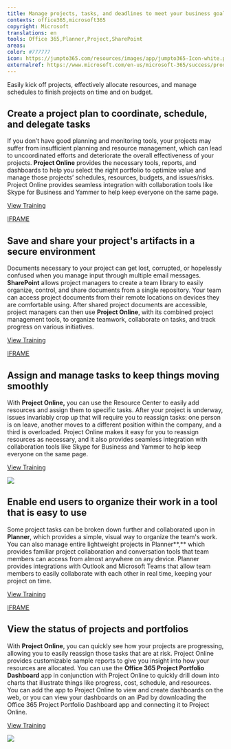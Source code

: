 ```yaml
---
title: Manage projects, tasks, and deadlines to meet your business goals
contexts: office365,microsoft365
copyright: Microsoft
translations: en
tools: Office 365,Planner,Project,SharePoint
areas: 
color: #777777
icon: https://jumpto365.com/resources/images/app/jumpto365-Icon-white.png
externalref: https://www.microsoft.com/en-us/microsoft-365/success/productivitylibrary/manage-projects-tasks-and-deadlines-to-meet-your-business-goals
---
```

Easily kick off projects, effectively allocate resources, and manage schedules to finish projects on time and on budget.


## Create a project plan to coordinate, schedule, and delegate tasks

If you don’t have good planning and monitoring tools, your projects may suffer from insufficient planning and resource management, which can lead to uncoordinated efforts and deteriorate the overall effectiveness of your projects. **Project Online** provides the necessary tools, reports, and dashboards to help you select the right portfolio to optimize value and manage those projects’ schedules, resources, budgets, and issues/risks. Project Online provides seamless integration with collaboration tools like Skype for Business and Yammer to help keep everyone on the same page.

[View Training](https://support.office.com/article/Get-started-with-Project-Online-e3e5f64f-ada5-4f9d-a578-130b2d4e5f11)

[IFRAME](https://www.microsoft.com/en-us/videoplayer/embed/RE1TjRc)

## Save and share your project's artifacts in a secure environment

Documents necessary to your project can get lost, corrupted, or hopelessly confused when you manage input through multiple email messages. **SharePoint** allows project managers to create a team library to easily organize, control, and share documents from a single repository. Your team can access project documents from their remote locations on devices they are comfortable using. After shared project documents are accessible, project managers can then use **Project Online**, with its combined project management tools, to organize teamwork, collaborate on tasks, and track progress on various initiatives.

[View Training](https://support.office.com/article/Get-started-with-SharePoint-909ec2f0-05c8-4e92-8ad3-3f8b0b6cf261)

[IFRAME](https://www.microsoft.com/en-us/videoplayer/embed/RE1UCma)

## Assign and manage tasks to keep things moving smoothly

With **Project Online,** you can use the Resource Center to easily add resources and assign them to specific tasks. After your project is underway, issues invariably crop up that will require you to reassign tasks: one person is on leave, another moves to a different position within the company, and a third is overloaded. Project Online makes it easy for you to reassign resources as necessary, and it also provides seamless integration with collaboration tools like Skype for Business and Yammer to help keep everyone on the same page.

[View Training](https://support.office.com/article/Use-team-resources-in-Project-Online-55c86326-9f88-47df-9030-0746f1cccb21#_add)

![](http://img-prod-cms-rt-microsoft-com.akamaized.net/cms/api/am/imageFileData/RE1MMrw?ver=fa1a)

## Enable end users to organize their work in a tool that is easy to use

Some project tasks can be broken down further and collaborated upon in **Planner**, which provides a simple, visual way to organize the team's work. You can also manage entire lightweight projects in Planner**,** which provides familiar project collaboration and conversation tools that team members can access from almost anywhere on any device. Planner provides integrations with Outlook and Microsoft Teams that allow team members to easily collaborate with each other in real time, keeping your project on time.

[View Training](https://support.office.com/article/Microsoft-Planner-help-4a9a13c6-3adf-4a60-a6fc-15c0b15e16fc)

[IFRAME](https://www.microsoft.com/en-us/videoplayer/embed/RE1URWS)

## View the status of projects and portfolios

With **Project Online**, you can quickly see how your projects are progressing, allowing you to easily reassign those tasks that are at risk. Project Online provides customizable sample reports to give you insight into how your resources are allocated. You can use the **Office 365 Project Portfolio Dashboard** app in conjunction with Project Online to quickly drill down into charts that illustrate things like progress, cost, schedule, and resources. You can add the app to Project Online to view and create dashboards on the web, or you can view your dashboards on an iPad by downloading the Office 365 Project Portfolio Dashboard app and connecting it to Project Online.

[View Training](https://support.office.com/article/Sample-reports-in-Project-Online-CEAB4EDC-13F4-4B64-81E1-A0F3A5C607BC)

![](http://img-prod-cms-rt-microsoft-com.akamaized.net/cms/api/am/imageFileData/RE1N0nH?ver=16ba)

